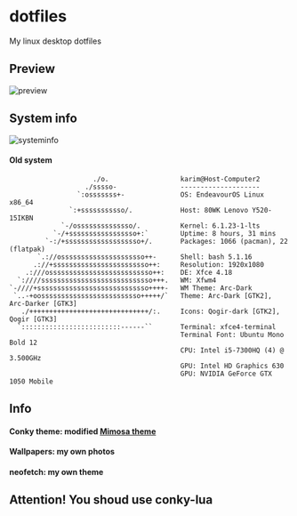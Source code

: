 # dotfiles
My linux desktop dotfiles

## Preview
![preview](https://cdn.discordapp.com/attachments/716326876108292097/1094631667626426398/image.png)

## System info
![systeminfo](https://cdn.discordapp.com/attachments/716326876108292097/1109488217293586482/image.png)

#### Old system
```
                     ./o.                  karim@Host-Computer2 
                   ./sssso-                -------------------- 
                 `:osssssss+-              OS: EndeavourOS Linux x86_64 
               `:+sssssssssso/.            Host: 80WK Lenovo Y520-15IKBN 
             `-/ossssssssssssso/.          Kernel: 6.1.23-1-lts 
           `-/+sssssssssssssssso+:`        Uptime: 8 hours, 31 mins 
         `-:/+sssssssssssssssssso+/.       Packages: 1066 (pacman), 22 (flatpak) 
       `.://osssssssssssssssssssso++-      Shell: bash 5.1.16 
      .://+ssssssssssssssssssssssso++:     Resolution: 1920x1080 
    .:///ossssssssssssssssssssssssso++:    DE: Xfce 4.18 
  `:////ssssssssssssssssssssssssssso+++.   WM: Xfwm4 
`-////+ssssssssssssssssssssssssssso++++-   WM Theme: Arc-Dark 
 `..-+oosssssssssssssssssssssssso+++++/`   Theme: Arc-Dark [GTK2], Arc-Darker [GTK3] 
   ./++++++++++++++++++++++++++++++/:.     Icons: Qogir-dark [GTK2], Qogir [GTK3] 
  `:::::::::::::::::::::::::------``       Terminal: xfce4-terminal 
                                           Terminal Font: Ubuntu Mono Bold 12 
                                           CPU: Intel i5-7300HQ (4) @ 3.500GHz 
                                           GPU: Intel HD Graphics 630 
                                           GPU: NVIDIA GeForce GTX 1050 Mobile
```

## Info
#### Conky theme: modified [Mimosa theme](https://www.gnome-look.org/p/1869486/)
#### Wallpapers: my own photos
#### neofetch: my own theme

## Attention! You shoud use conky-lua
